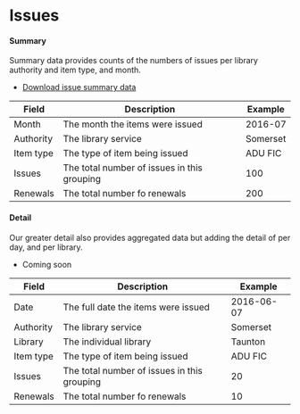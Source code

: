 Issues
======

#### Summary

Summary data provides counts of the numbers of issues per library authority and item type, and month.

- [Download issue summary data](https://github.com/LibrariesWest/opendata/blob/master/usage/issues_summary.csv)

| Field | Description | Example |
| ----- | ----------- | ------- |
| Month | The month the items were issued | 2016-07 |
| Authority | The library service | Somerset |
| Item type | The type of item being issued |  ADU FIC |
| Issues | The total number of issues in this grouping | 100 |
| Renewals | The total number fo renewals | 200 |

#### Detail

Our greater detail also provides aggregated data but adding the detail of per day, and per library.

- Coming soon

| Field | Description | Example |
| ----- | ----------- | ------- |
| Date | The full date the items were issued | 2016-06-07 |
| Authority | The library service | Somerset |
| Library | The individual library | Taunton |
| Item type | The type of item being issued |  ADU FIC |
| Issues | The total number of issues in this grouping | 20 |
| Renewals | The total number fo renewals | 10 |
